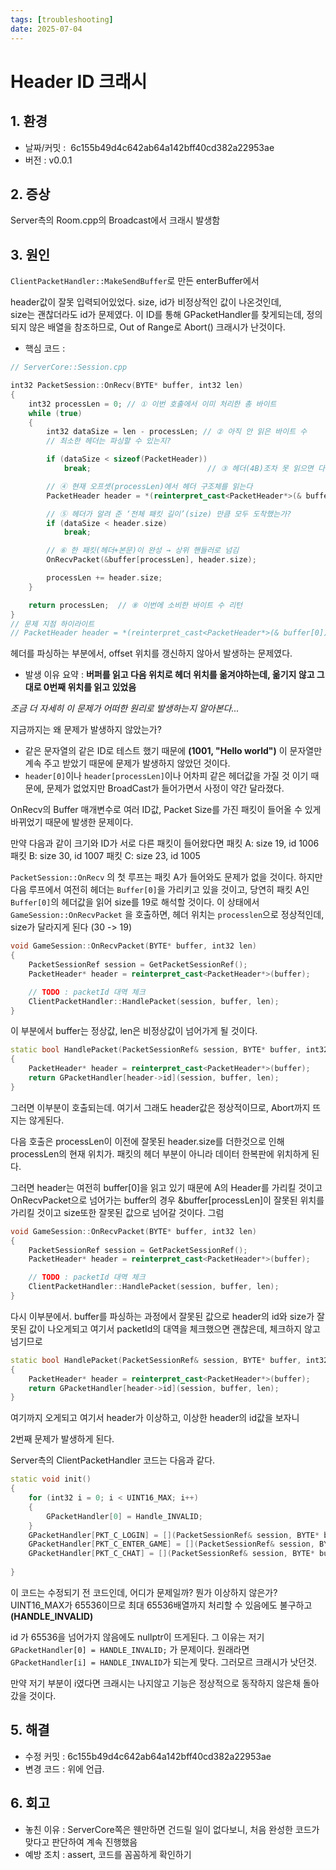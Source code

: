 ```yaml
---
tags: [troubleshooting]
date: 2025-07-04
---
```

# Header ID 크래시

## 1. 환경
- 날짜/커밋 :  6c155b49d4c642ab64a142bff40cd382a22953ae
- 버전 :  v0.0.1  

## 2. 증상
Server측의 Room.cpp의 Broadcast에서 크래시 발생함

## 3. 원인
`ClientPacketHandler::MakeSendBuffer`로 만든 enterBuffer에서 

header값이 잘못 입력되어있었다.
size, id가 비정상적인 값이 나온것인데,  
size는 괜찮더라도 id가 문제였다. 이 ID를 통해 GPacketHandler를 찾게되는데,
정의되지 않은 배열을 참조하므로, Out of Range로  Abort() 크래시가 난것이다. 

- 핵심 코드 :
```cpp 
// ServerCore::Session.cpp

int32 PacketSession::OnRecv(BYTE* buffer, int32 len)
{
	int32 processLen = 0; // ① 이번 호출에서 이미 처리한 총 바이트
	while (true) 
	{
		int32 dataSize = len - processLen; // ② 아직 안 읽은 바이트 수
		// 최소한 헤더는 파싱할 수 있는지?

		if (dataSize < sizeof(PacketHeader))
			break;							// ③ 헤더(4B)조차 못 읽으면 다음 recv 때 이어서

		// ④ 현재 오프셋(processLen)에서 헤더 구조체를 읽는다
		PacketHeader header = *(reinterpret_cast<PacketHeader*>(& buffer[0])); // 여기부분 실수;;

		// ⑤ 헤더가 알려 준 ‘전체 패킷 길이’(size) 만큼 모두 도착했는가?
		if (dataSize < header.size)
			break;

		// ⑥ 한 패킷(헤더+본문)이 완성 → 상위 핸들러로 넘김
		OnRecvPacket(&buffer[processLen], header.size);

		processLen += header.size;
	}

	return processLen;  // ⑧ 이번에 소비한 바이트 수 리턴
}
// 문제 지점 하이라이트
// PacketHeader header = *(reinterpret_cast<PacketHeader*>(& buffer[0])); // 여기부분 실수;
```

헤더를 파싱하는 부분에서, offset 위치를 갱신하지 않아서 발생하는 문제였다.

- 발생 이유 요약 : **버퍼를 읽고 다음 위치로 헤더 위치를 옮겨야하는데, 옮기지 않고 그대로 0번째 위치를 읽고 있었음**

_조금 더 자세히 이 문제가 어떠한 원리로 발생하는지 알아본다..._

지금까지는 왜 문제가 발생하지 않았는가?
- 같은 문자열의 같은 ID로 테스트 했기 때문에 **(1001, "Hello world")**
  이 문자열만 계속 주고 받았기 때문에 문제가 발생하지 않았던 것이다.
- `header[0]`이나 `header[processLen]`이나 어차피 같은 헤더값을 가질 것 이기 때문에, 문제가 없었지만 BroadCast가 들어가면서 사정이 약간 달라졌다.

OnRecv의 Buffer 매개변수로 여러 ID값, Packet Size를 가진 패킷이 들어올 수 있게 바뀌었기 때문에 발생한 문제이다.

만약 다음과 같이 크기와 ID가 서로 다른 패킷이 들어왔다면
패킷 A: size 19, id 1006
패킷 B: size 30, id 1007
패킷 C: size 23, id 1005 

`PacketSession::OnRecv` 의 첫 루프는 패킷 A가 들어와도 문제가 없을 것이다. 하지만 다음 루프에서 여전히 헤더는 `Buffer[0]`을 가리키고 있을 것이고, 당연히 패킷 A인 `Buffer[0]`의 헤더값을 읽어 size를 19로 해석할 것이다. 이 상태에서 `GameSession::OnRecvPacket` 을 호출하면, 헤더 위치는 `processlen`으로 정상적인데, size가 달라지게 된다 (30 -> 19)

```cpp
void GameSession::OnRecvPacket(BYTE* buffer, int32 len)
{
	PacketSessionRef session = GetPacketSessionRef();
	PacketHeader* header = reinterpret_cast<PacketHeader*>(buffer);

	// TODO : packetId 대역 체크
	ClientPacketHandler::HandlePacket(session, buffer, len);
}
```
이 부분에서 buffer는 정상값, len은 비정상값이 넘어가게 될 것이다.

```cpp
static bool HandlePacket(PacketSessionRef& session, BYTE* buffer, int32 len)
{
	PacketHeader* header = reinterpret_cast<PacketHeader*>(buffer);
	return GPacketHandler[header->id](session, buffer, len);
}
```

그러면 이부분이 호출되는데. 여기서 그래도 header값은 정상적이므로, Abort까지 뜨지는 않게된다.

다음 호출은 processLen이 이전에 잘못된 header.size를 더한것으로 인해
processLen의 현재 위치가. 패킷의 헤더 부분이 아니라 데이터 한복판에 위치하게 된다.

그러면 header는 여전히 buffer\[0]을 읽고 있기 때문에 A의 Header를 가리킬 것이고
OnRecvPacket으로 넘어가는 buffer의 경우 &buffer\[processLen]이 잘못된 위치를 가리킬 것이고 size또한 잘못된 값으로 넘어갈 것이다.
그럼

```cpp
void GameSession::OnRecvPacket(BYTE* buffer, int32 len)
{
	PacketSessionRef session = GetPacketSessionRef();
	PacketHeader* header = reinterpret_cast<PacketHeader*>(buffer);

	// TODO : packetId 대역 체크
	ClientPacketHandler::HandlePacket(session, buffer, len);
}
```
다시 이부분에서. buffer를 파싱하는 과정에서 잘못된 값으로 header의 id와 size가 잘못된 값이 나오게되고 
여기서 packetId의 대역을 체크했으면 괜찮은데, 체크하지 않고 넘기므로

```cpp
static bool HandlePacket(PacketSessionRef& session, BYTE* buffer, int32 len)
{
	PacketHeader* header = reinterpret_cast<PacketHeader*>(buffer);
	return GPacketHandler[header->id](session, buffer, len);
}
```
여기까지 오게되고 여기서 header가 이상하고, 이상한 header의 id값을 보자니

2번째 문제가 발생하게 된다.

Server측의 ClientPacketHandler 코드는 다음과 같다.
```cpp
static void init()
{
	for (int32 i = 0; i < UINT16_MAX; i++)
	{
		GPacketHandler[0] = Handle_INVALID;
	}
	GPacketHandler[PKT_C_LOGIN] = [](PacketSessionRef& session, BYTE* buffer, int32 len) {return HandlePacket<Protocol::C_LOGIN>(Handle_C_LOGIN, session, buffer, len); };
	GPacketHandler[PKT_C_ENTER_GAME] = [](PacketSessionRef& session, BYTE* buffer, int32 len) {return HandlePacket<Protocol::C_ENTER_GAME>(Handle_C_ENTER_GAME, session, buffer, len); };
	GPacketHandler[PKT_C_CHAT] = [](PacketSessionRef& session, BYTE* buffer, int32 len) {return HandlePacket<Protocol::C_CHAT>(Handle_C_CHAT, session, buffer, len); };
	
}
```

이 코드는 수정되기 전 코드인데, 어디가 문제일까?
뭔가 이상하지 않은가? UINT16_MAX가 65536이므로 최대 65536배열까지 처리할 수 있음에도 불구하고 **(HANDLE_INVALID)**

id 가 65536을 넘어가지 않음에도 nullptr이 뜨게된다.
그 이유는 저기 `GPacketHandler[0] = HANDLE_INVALID;` 가 문제이다.
원래라면 `GPacketHandler[i] = HANDLE_INVALID`가 되는게 맞다. 그러모르 크래시가 낫던것.

만약 저기 부분이 i였다면 크래시는 나지않고 기능은 정상적으로 동작하지 않은채 돌아갔을 것이다.

## **5. 해결**

- 수정 커밋 : 6c155b49d4c642ab64a142bff40cd382a22953ae
- 변경 코드 :  위에 언급.
## **6. 회고**

- 놓친 이유 : ServerCore쪽은 웬만하면 건드릴 일이 없다보니, 처음 완성한 코드가 맞다고 판단하여 계속 진행했음
- 예방 조치 : assert, 코드를 꼼꼼하게 확인하기